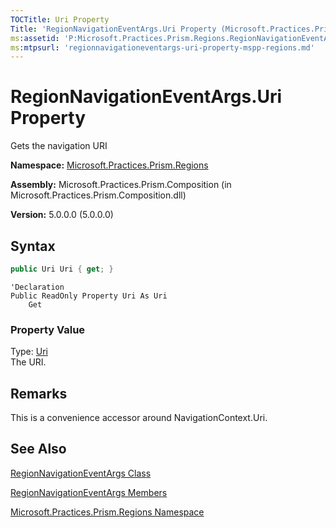 ```yaml
---
TOCTitle: Uri Property
Title: 'RegionNavigationEventArgs.Uri Property (Microsoft.Practices.Prism.Regions)'
ms:assetid: 'P:Microsoft.Practices.Prism.Regions.RegionNavigationEventArgs.Uri'
ms:mtpsurl: 'regionnavigationeventargs-uri-property-mspp-regions.md'
---
```



# RegionNavigationEventArgs.Uri Property

Gets the navigation URI

**Namespace:** [Microsoft.Practices.Prism.Regions](/patterns-practices/reference/mspp-regions-namespace)

**Assembly:** Microsoft.Practices.Prism.Composition (in Microsoft.Practices.Prism.Composition.dll)

**Version:** 5.0.0.0 (5.0.0.0)

## Syntax
```C#
public Uri Uri { get; }
```
```VB
'Declaration
Public ReadOnly Property Uri As Uri
	Get
 ```
 
### Property Value

Type: [Uri](http://msdn.microsoft.com/en-us/library/txt7706a)  
The URI.

## Remarks

 This is a convenience accessor around NavigationContext.Uri.

## See Also

[RegionNavigationEventArgs Class](/patterns-practices/reference/regionnavigationeventargs-class-mspp-regions)

[RegionNavigationEventArgs Members](/patterns-practices/reference/regionnavigationeventargs-members-mspp-regions)

[Microsoft.Practices.Prism.Regions Namespace](/patterns-practices/reference/mspp-regions-namespace)
